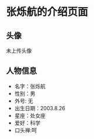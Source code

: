 # 张烁航的介绍页面

## 头像
未上传头像

## 人物信息

 - 名字：张烁航
 - 性别：男
 - 外号: 无
 - 出生日期：2003.8.26
 - 星座：处女座
 - 爱好：科学
 - 口头禅:呵